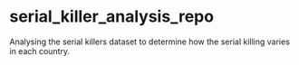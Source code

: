 # serial_killer_analysis_repo
Analysing the serial killers dataset to determine how the serial killing varies in each country.

